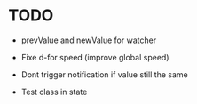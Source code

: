 # TODO

- prevValue and newValue for watcher

- Fixe d-for speed (improve global speed)

- Dont trigger notification if value still the same
- Test class in state
